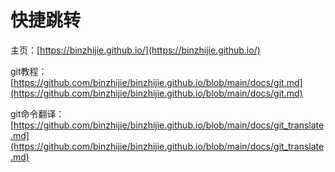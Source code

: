 # 快捷跳转
主页：[https://binzhijie.github.io/](https://binzhijie.github.io/)

git教程：[https://github.com/binzhijie/binzhijie.github.io/blob/main/docs/git.md](https://github.com/binzhijie/binzhijie.github.io/blob/main/docs/git.md)

git命令翻译：[https://github.com/binzhijie/binzhijie.github.io/blob/main/docs/git_translate.md](https://github.com/binzhijie/binzhijie.github.io/blob/main/docs/git_translate.md)